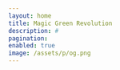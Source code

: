 ```yaml
---
layout: home
title: Magic Green Revolution
description: #
pagination:
enabled: true
image: /assets/p/og.png
---
```

